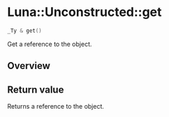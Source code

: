 # Luna::Unconstructed::get

```c++
_Ty & get()
```

Get a reference to the object. 

## Overview


## Return value
Returns a reference to the object. 

